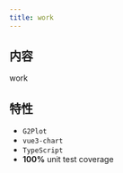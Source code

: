 ```yaml
---
title: work
---
```


## 内容

work

## 特性

- `G2Plot`
- `vue3-chart`
- `TypeScript`
- **100%** unit test coverage
